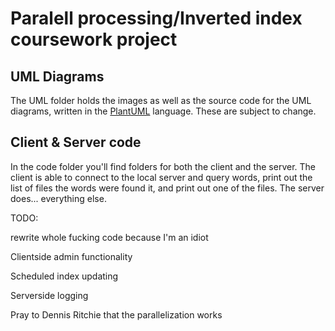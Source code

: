 # Paralell processing/Inverted index coursework project

## UML Diagrams

The UML folder holds the images as well as the source code for the UML diagrams, written in the [PlantUML](https://plantuml.com/) language.
These are subject to change.

## Client & Server code

In the code folder you'll find folders for both the client and the server.
The client is able to connect to the local server and query words, print out the list of files the words were found it, and print out one of the files.
The server does... everything else.

TODO:

rewrite whole fucking code because I'm an idiot

Clientside admin functionality

Scheduled index updating

Serverside logging

Pray to Dennis Ritchie that the parallelization works